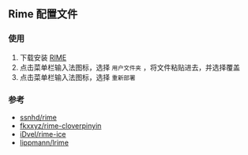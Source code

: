 ## Rime 配置文件

### 使用

1. 下载安装 [RIME](https://rime.im/)
2. 点击菜单栏输入法图标，选择 `用户文件夹` ，将文件粘贴进去，并选择覆盖
3. 点击菜单栏输入法图标，选择 `重新部署`

### 参考

- [ssnhd/rime](https://github.com/ssnhd/rime)
- [fkxxyz/rime-cloverpinyin](https://github.com/fkxxyz/rime-cloverpinyin)
- [iDvel/rime-ice](https://github.com/iDvel/rime-ice)
- [lippmann/lrime](https://github.com/lippmann/lrime)
